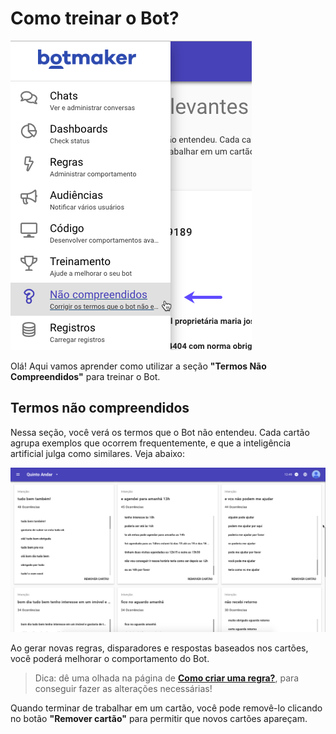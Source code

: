 # Como treinar o Bot?

![Seção](https://github.com/botmakeradmin/botmakeradmin.github.io/blob/master/docs/pt/imagens/Sec%CC%A7a%CC%83oNC.png)

Olá! Aqui vamos aprender como utilizar a seção **"Termos Não Compreendidos"** para treinar o Bot.


## Termos não compreendidos
Nessa seção, você verá os termos que o Bot não entendeu. Cada cartão agrupa exemplos que ocorrem frequentemente, e que a inteligência artificial julga como similares. Veja abaixo: 

![Página](https://github.com/botmakeradmin/botmakeradmin.github.io/blob/master/docs/pt/imagens/Termosnc.png)

Ao gerar novas regras, disparadores e respostas baseados nos cartões, você poderá melhorar o comportamento do Bot. 

> Dica: dê uma olhada na página de [**Como criar uma regra?**](https://github.com/botmakeradmin/botmakeradmin.github.io/blob/master/docs/pt/Como%20criar%20uma%20regra%3F.md), para conseguir fazer as alterações necessárias!

Quando terminar de trabalhar em um cartão, você pode removê-lo clicando no botão **"Remover cartão"** para permitir que novos cartões apareçam.


<!--stackedit_data:
eyJoaXN0b3J5IjpbMzY3Njg5MjUwLDE1NTMyNDM0NDMsNjIxOD
EyMzUsLTE3NzY5ODE0MTMsMzc2MzQ2NjNdfQ==
-->

